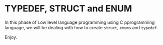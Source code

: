 # TYPEDEF, STRUCT and ENUM

In this phase of Low level language programming using C pprogramming language, we will be dealing with how to create `struct`, `enum`s and `typedef`.

Enjoy.